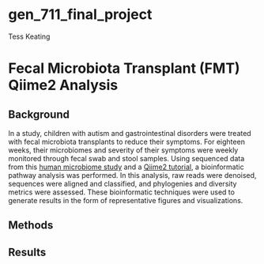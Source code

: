 # gen_711_final_project
Tess Keating
# Fecal Microbiota Transplant (FMT) Qiime2 Analysis
## Background
In a study, children with autism and gastrointestinal disorders were treated with fecal microbiota transplants to reduce their symptoms. For eighteen weeks, their microbiomes and severity of their symptoms were weekly monitored through fecal swab and stool samples. Using sequenced data from this [human microbiome study](https://microbiomejournal.biomedcentral.com/articles/10.1186/s40168-016-0225-7) and a [Qiime2 tutorial](https://docs.qiime2.org/2024.2/tutorials/fmt/), a bioinformatic pathway analysis was performed. In this analysis, raw reads were denoised, sequences were aligned and classified, and phylogenies and diversity metrics were assessed. These bioinformatic techniques were used to generate results in the form of representative figures and visualizations.
## Methods

## Results
